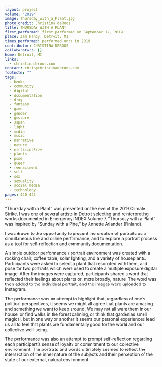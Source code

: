 ```yaml
---
layout: project
volume: "2019"
image: Thursday_with_a_Plant.jpg
photo_credit: Christina deRoos
title: THURSDAY WITH A PLANT
first_performed: first performed on September 19, 2019
place: Jam Handy, Detroit, MI
times_performed: performed once in 2019
contributor: CHRISTINA DEROOS
collaborators: []
home: Detroit, MI
links:
  - christinaderoos.com
contact: chris@christinaderoos.com
footnote: ""
tags:
  - books
  - community
  - digital
  - documentation
  - drag
  - fantasy
  - game
  - gender
  - gesture
  - Japan
  - light
  - media
  - music
  - narrative
  - nature
  - participation
  - plants
  - pose
  - queer
  - reenactment
  - self
  - sex
  - sexuality
  - social media
  - technology
pages: 440-441
---
```


“Thursday with a Plant” was presented on the eve of the 2019 Climate Strike. I was one of several artists in Detroit selecting and reinterpreting works documented in Emergency INDEX Volume 7. “Thursday with a Plant” was inspired by “Sunday with a Pine,” by Annette Arlander (Finland).

I was drawn to the opportunity to present the creation of portraits as a simultaneous live and online performance, and to explore a portrait process as a tool for self-reflection and community documentation.

A simple outdoor performance / portrait environment was created with a rocking chair, coffee table, solar lighting, and a variety of houseplants. Participants were asked to select a plant that resonated with them, and pose for two portraits which were used to create a multiple exposure digital image. After the images were captured, participants shared a word that reflected their feelings about plants or, more broadly, nature. The word was then added to the individual portrait, and the images were uploaded to Instagram.

The performance was an attempt to highlight that, regardless of one’s political perspectives, it seems we might all agree that plants are amazing and something we want to keep around. We may not all want them in our house, or find walks in the forest calming, or think that gardenias smell magical, but in one way or another it seems our personal experiences lead us all to feel that plants are fundamentally good for the world and our collective well-being.

The performance was also an attempt to prompt self-reflection regarding each participant’s sense of loyalty or commitment to our collective environment. The portraits and words ultimately seemed to reflect the intersection of the inner nature of the subjects and their perception of the state of our external, natural environment.
